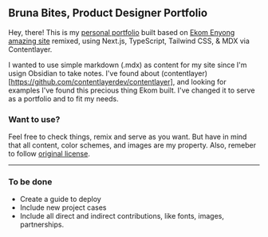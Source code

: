 
## Bruna Bites, Product Designer Portfolio

Hey, there! This is my [personal portfolio](https://bruna.design/) built based on [Ekom Enyong amazing site](https://github.com/ekomenyong/kommy-mdx) remixed, using Next.js, TypeScript, Tailwind CSS, & MDX via Contentlayer.

I wanted to use simple markdown (.mdx) as content for my site since I'm usign Obsidian to take notes. I've found about (contentlayer)[https://github.com/contentlayerdev/contentlayer], and looking for examples I've found this precious thing Ekom built. I've changed it to serve as a portfolio and to fit my needs.

### Want to use?

Feel free to check things, remix and serve as you want. But have in mind that all content, color schemes, and images are my property. Also, remeber to follow [original license](https://github.com/ekomenyong/kommy-mdx/blob/main/LICENSE.txt).

--------------

### To be done
- Create a guide to deploy
- Include new project cases
- Include all direct and indirect contributions, like fonts, images, partnerships.
